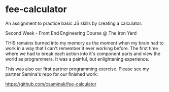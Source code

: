 # fee-calculator
An assignment to practice basic JS skills by creating a calculator.

Second Week - Front End Engineering Course @ The Iron Yard

THIS remains burned into my memory as the moment when my brain had to work in a way
that I can't remember it ever working before. The first time where we had to break
each action into it's component parts and view the world as programmers. It was a
painful, but enlightening experience.

This was also our first partner programming exercise. Please see my partner Samina's repo
for our finished work:

https://github.com/csaminak/fee-calculator
